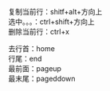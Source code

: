 复制当前行：shitf+alt+方向上  
选中。。。：ctrl+shift+方向上  
删除当前行：ctrl+x
 
去行首：home  
行尾：end  
最前面：pageup  
最末尾：pageddown